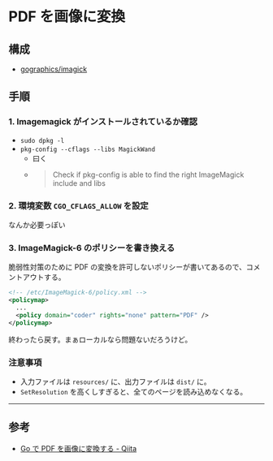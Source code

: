 # PDF を画像に変換

## 構成

- [gographics/imagick](https://github.com/gographics/imagick)

## 手順

### 1. Imagemagick がインストールされているか確認

- `sudo dpkg -l`
- `pkg-config --cflags --libs MagickWand`
  - 曰く
  - > Check if pkg-config is able to find the right ImageMagick include and libs

### 2. 環境変数 `CGO_CFLAGS_ALLOW` を設定

なんか必要っぽい

### 3. ImageMagick-6 のポリシーを書き換える

脆弱性対策のために PDF の変換を許可しないポリシーが書いてあるので、コメントアウトする。

```xml
<!-- /etc/ImageMagick-6/policy.xml -->
<policymap>
  ...
  <policy domain="coder" rights="none" pattern="PDF" />
</policymap>
```

終わったら戻す。まぁローカルなら問題ないだろうけど。

### 注意事項

- 入力ファイルは `resources/` に、出力ファイルは `dist/` に。
- `SetResolution` を高くしすぎると、全てのページを読み込めなくなる。

---

## 参考

- [Go で PDF を画像に変換する - Qiita](https://qiita.com/toshikitsubouchi/items/51c3268185cdc976a52f)
